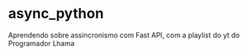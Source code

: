 # async_python
Aprendendo sobre assincronismo com Fast API, com a playlist do yt do Programador Lhama
